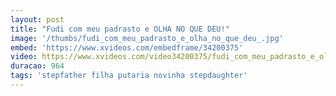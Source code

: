 ```yaml
---
layout: post
title: "Fudi com meu padrasto e OLHA NO QUE DEU!"
image: '/thumbs/fudi_com_meu_padrasto_e_olha_no_que_deu_.jpg'
embed: 'https://www.xvideos.com/embedframe/34200375'
video: https://www.xvideos.com/video34200375/fudi_com_meu_padrasto_e_olha_no_que_deu_
duracao: 964
tags: 'stepfather filha putaria novinha stepdaughter'
---
```

